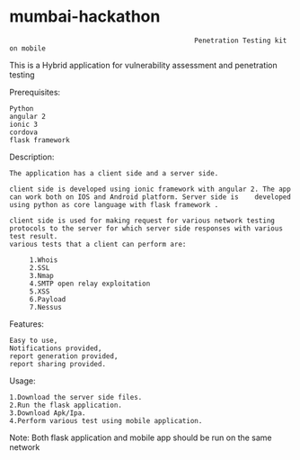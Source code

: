 # mumbai-hackathon

                            				      Penetration Testing kit on mobile

This is a Hybrid application for vulnerability assessment and penetration testing

Prerequisites:

	Python
	angular 2
	ionic 3
	cordova
	flask framework


Description:

    The application has a client side and a server side.

    client side is developed using ionic framework with angular 2. The app can work both on IOS and Android platform. Server side is    developed using python as core language with flask framework .

    client side is used for making request for various network testing protocols to the server for which server side responses with various test result.
    various tests that a client can perform are:

         1.Whois
         2.SSL
         3.Nmap
         4.SMTP open relay exploitation
         5.XSS
         6.Payload
         7.Nessus


Features:

	Easy to use,
	Notifications provided,
	report generation provided,
	report sharing provided.


Usage:
    
    1.Download the server side files.
    2.Run the flask application.
    3.Download Apk/Ipa.
    4.Perform various test using mobile application. 


Note: Both flask application and mobile app should be run on the same network   


    

